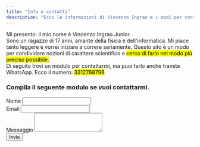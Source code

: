 ```yaml
---
title: "Info e contatti"
description: "Ecco le informazioni di Vincenzo Ingrao e i modi per contattarlo."
---
```

Mi presento: il mio nome è Vincenzo Ingrao Junior.  
Sono un ragazzo di 17 anni, amante della fisica e dell'informatica. Mi piace tanto leggere e vorrei iniziare a correre seriamente. Questo sito è un modo per condividere nozioni di carattere scientifico e <mark>cerco di farlo nel modo più preciso possibile.</mark>  
Di seguito trovi un modulo per contattarmi, ma puoi farlo anche tramite WhatsApp. Ecco il numero: <mark>3312768796</mark>.
<h3 class="form-subtitle">Compila il seguente modulo se vuoi contattarmi.</h3>
<form data-netlify="true" method="post" name="contact-form" action="/conferma">
<div class="form-div">
<label class="form-label" for="name">Nome</label>
<input type="text" name="name" id="name" class="form-text">
</div>
<div class="form-div">
<label class="form-label" for="email">Email</label>
<input type="text" name="email" id="email" class="form-text">
</div>
<div class="form-div">
<label class="form-label" for="message">Messaggio</label>
<textarea type="text" name="message" id="message" class="form-text-message" rows="3"></textarea>
</div>
<div class="form-div">
<input class="form-button" type="submit" value="Invia">
</div>
</form>